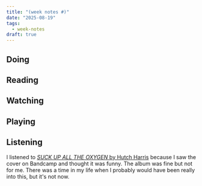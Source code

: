 ```yaml
---
title: "(week notes #)"
date: "2025-08-19"
tags:
  - week-notes
draft: true
---
```

## Doing

## Reading

## Watching

## Playing

## Listening
I listened to [*SUCK UP ALL THE OXYGEN* by Hutch Harris](hutchharris.bandcamp.com/album/suck-up-all-the-oxygen) because I saw the cover on Bandcamp and thought it was funny. The album was fine but not for me. There was a time in my life when I probably would have been really into this, but it's not now.